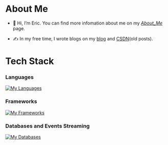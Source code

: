 <!---
PearlyWave/PearlyWave is a ✨ special ✨ repository because its `README.md` (this file) appears on your GitHub profile.
You can click the Preview link to take a look at your changes.
--->
# About Me
- 👋 Hi, I’m Eric. You can find more infomation about me on my [_About_Me_ ](https://ericji.hashnode.dev/about-me)page.
<!-- - 👀 I’m interested in ... -->
<!-- - 🌱 I’m currently learning and using xxxx. -->
<!-- - 💞️ I’m looking to collaborate on ... -->
<!-- - 📫 How to reach me ... -->
- ✍ In my free time, I wrote blogs on my [blog](https://ericji.hashnode.dev/) and [CSDN](https://blog.csdn.net/LonelyObserver)(old posts).
# Tech Stack
### Languages
[![My Languages](https://skillicons.dev/icons?i=java&theme=light)](https://skillicons.dev)

### Frameworks
[![My Frameworks](https://skillicons.dev/icons?i=spring&theme=light)](https://skillicons.dev)

### Databases and Events Streaming
[![My Databases](https://skillicons.dev/icons?i=mysql&theme=light)](https://skillicons.dev)

<!-- ### Other Stuffs -->


<!-- inspired by https://github.com/dhananjay12/dhananjay12 -->
